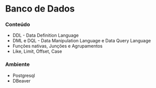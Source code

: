 # Banco de Dados

### Conteúdo

- DDL - Data Definition Language
- DML e DQL - Data Manipulation Language e Data Query Language
- Funções nativas, Junções e Agrupamentos
- Like, Limit, Offset, Case

### Ambiente

- Postgresql
- DBeaver
